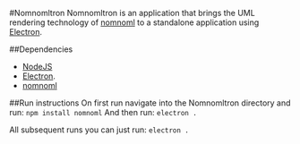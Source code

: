 #Nomnomltron
Nomnomltron is an application that brings the UML rendering technology of [nomnoml](http://www.nomnoml.com.s3-website-eu-west-1.amazonaws.com/) to a standalone application using [Electron](http://electron.atom.io/).

##Dependencies
- [NodeJS](https://nodejs.org/)
- [Electron](http://electron.atom.io/).
- [nomnoml](http://www.nomnoml.com.s3-website-eu-west-1.amazonaws.com/)

##Run instructions
On first run navigate into the Nomnomltron directory and run:
`npm install nomnoml`
And then run:
`electron .`

All subsequent runs you can just run:
`electron .`